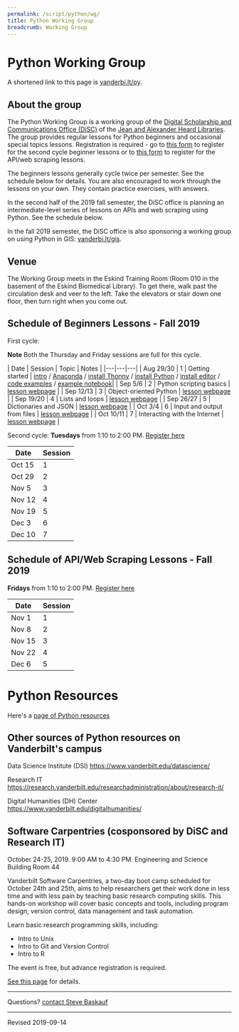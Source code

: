 ```yaml
---
permalink: /script/python/wg/
title: Python Working Group
breadcrumb: Working Group
---
```


# Python Working Group

A shortened link to this page is [vanderbi.lt/py](http://vanderbi.lt/py).

## About the group

The Python Working Group is a working group of the [Digital Scholarship and Communications Office (DiSC)](https://www.library.vanderbilt.edu/scholarly/) of the [Jean and Alexander Heard Libraries](https://www.library.vanderbilt.edu/).  The group provides regular lessons for Python beginners and occasional special topics lessons.  Registration is required - go to [this form](https://docs.google.com/forms/d/e/1FAIpQLSfPgczgC0XquvLzCeXLpQc7Ojw9YdN0_uhd1Q8NAp1NWSt-MQ/viewform?usp=sf_link) to register for the second cycle beginner lessons or to [this form](https://docs.google.com/forms/d/e/1FAIpQLScaC3yV6DE50OEWFx7klDOJH3w-zs03g-4ViatzXKAoRopo7w/viewform?usp=sf_link) to register for the API/web scraping lessons.

The beginners lessons generally cycle twice per semester.  See the schedule below for details.  You are also encouraged to work through the lessons on your own.  They contain practice exercises, with answers.  

In the second half of the 2019 fall semester, the DiSC office is planning an intermediate-level series of lessons on APIs and web scraping using Python.  See the schedule below.

In the fall 2019 semester, the DiSC office is also sponsoring a working group on using Python in GIS: [vanderbi.lt/gis](https://sites.google.com/view/vugis/home). 

## Venue

The Working Group meets in the Eskind Training Room (Room 010 in the basement of the Eskind Biomedical Library).  To get there, walk past the circulation desk and veer to the left.  Take the elevators or stair down one floor, then turn right when you come out.

## Schedule of Beginners Lessons - Fall 2019

First cycle: 

**Note** Both the Thursday and Friday sessions are full for this cycle.

| Date | Session | Topic | Notes |
|---|---|---|
| Aug 29/30 | 1 | Getting started | [intro](../) / [Anaconda](../../anaconda/) / [install Thonny](../thonny/) / [install Python](../install/) / [install editor](../editor/) / [code examples](../examples/) / [example notebook](https://github.com/HeardLibrary/digital-scholarship/blob/master/code/pylesson/intro.ipynb)|
| Sep 5/6 | 2 | Python scripting basics | [lesson webpage](../basics/) |
| Sep 12/13 | 3 | Object-oriented Python | [lesson webpage](../object/) |
| Sep 19/20 | 4 | Lists and loops | [lesson webpage](../structures/) |
| Sep 26/27 | 5 | Dictionaries and JSON | [lesson webpage](../json/) |
| Oct 3/4 | 6 | Input and output from files | [lesson webpage](../inout/) |
| Oct 10/11 | 7 | Interacting with the Internet | [lesson webpage](../internet/) |

Second cycle: **Tuesdays** from 1:10 to 2:00 PM.  [Register here](https://docs.google.com/forms/d/e/1FAIpQLSfPgczgC0XquvLzCeXLpQc7Ojw9YdN0_uhd1Q8NAp1NWSt-MQ/viewform?usp=sf_link) 

| Date | Session |
|---|---|
| Oct 15 | 1 |
| Oct 29 | 2 |
| Nov 5 | 3 |
| Nov 12 | 4 |
| Nov 19 | 5 |
| Dec 3 | 6 |
| Dec 10 | 7 |

## Schedule of API/Web Scraping Lessons - Fall 2019

**Fridays** from 1:10 to 2:00 PM.  [Register here](https://docs.google.com/forms/d/e/1FAIpQLScaC3yV6DE50OEWFx7klDOJH3w-zs03g-4ViatzXKAoRopo7w/viewform?usp=sf_link)

| Date | Session |
|---|---|
| Nov 1 | 1 |
| Nov 8 | 2 |
| Nov 15 | 3 |
| Nov 22 | 4 |
| Dec 6 | 5 |

# Python Resources

Here's a [page of Python resources](../)

## Other sources of Python resources on Vanderbilt's campus

Data Science Institute (DSI) <https://www.vanderbilt.edu/datascience/>

Research IT <https://research.vanderbilt.edu/researchadministration/about/research-it/>

Digital Humanities (DH) Center <https://www.vanderbilt.edu/digitalhumanities/>

## Software Carpentries (cosponsored by DiSC and Research IT)

October 24-25, 2019.  9:00 AM to 4:30 PM. Engineering and Science Building Room 44

Vanderbilt Software Carpentries, a two-day boot camp scheduled for October 24th and 25th, aims to help  researchers get their work done in less time and with less pain by teaching basic research computing skills. This hands-on workshop will cover basic concepts and tools, including program design, version control, data management and task automation.  

Learn basic research programming skills, including:

- Intro to Unix
- Intro to Git and Version Control
- Intro to R

The event is free, but advance registration is required.

[See this page](https://vanderbilt-data-science.github.io/2019-10-24-vanderbilt/) for details.  

--------------------

Questions? [contact Steve Baskauf](mailto:steve.baskauf@vanderbilt.edu)

----
Revised 2019-09-14

